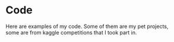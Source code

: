 # Code

Here are examples of my code. Some of them are my pet projects,  
some are from kaggle competitions that I took part in.











